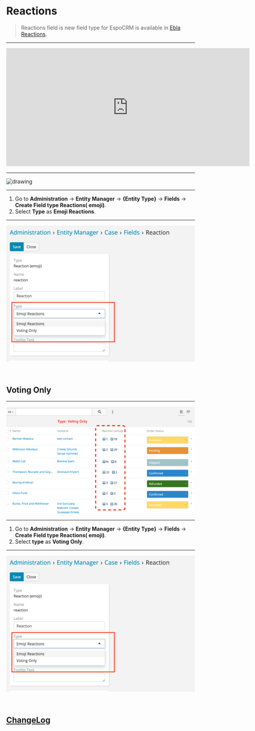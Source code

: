 # Reactions  <a href="https://www.eblasoft.com.tr/espocrm-extension-page/espocrm-ebla-reactions" target="_blank" id="ext-version" data-id="636ce5a5c0c107e82"></a>

> Reactions field is new field type for EspoCRM is available
> in [Ebla Reactions](https://www.eblasoft.com.tr/espocrm-extension-page/reactions).

---

<iframe width="650" height="315" src="https://www.youtube.com/embed/wvykIHG2Vxs" frameborder="0" allow="accelerometer; autoplay; clipboard-write; encrypted-media; gyroscope; picture-in-picture" allowfullscreen></iframe>

---

<img src="https://eblasoft.github.io/documentation/_static/images/extensions/reactions/reactions.png" alt="drawing" style="width:200px;"/>

---

1. Go to **Administration** -> **Entity Manager** -> **{Entity Type}** -> **Fields** -> **Create Field type Reactions(
   emoji)**.
2. Select **Type** as **Emoji Reactions**.

---

![Reactions](../../_static/images/extensions/reactions/reactions-op.png)

<br>

## Voting Only

---

![Voting Only](../../_static/images/extensions/reactions/voting-only.png)

---

1. Go to **Administration** -> **Entity Manager** -> **{Entity Type}** -> **Fields** -> **Create Field type Reactions(
   emoji)**.
2. Select **type** as **Voting Only**.

---

![Voting Only](../../_static/images/extensions/reactions/reactions-op.png)


<br>


## <font color=gray> [ChangeLog](changelog.md) </font>